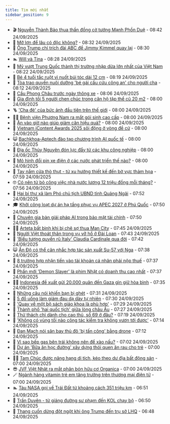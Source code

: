 ```yaml
---
title: Tim mới nhất
sidebar_position: 9
---
```


<!-- vnexpress-tin-moi-nhat:START -->
- 🎬 [Nguyễn Thành Bảo thua thần đồng cờ tướng Mạnh Phồn Duệ](https://vnexpress.net/nguyen-thanh-bao-thua-than-dong-co-tuong-manh-phon-due-4943139.html) - 08:42 24/09/2025
- 🐎 [Mỡ lợn để lâu có độc không?](https://vnexpress.net/mo-lon-de-lau-co-doc-khong-4943125.html) - 08:32 24/09/2025
- 🦍 [Ông Trump chỉ trích đài ABC để Jimmy Kimmel quay lại](https://vnexpress.net/ong-trump-chi-trich-dai-abc-de-jimmy-kimmel-quay-lai-4943088.html) - 08:30 24/09/2025
- 🏊 [Will và Tina](https://vnexpress.net/will-va-tina-4942922.html) - 08:28 24/09/2025
- 🎊 [Mỹ vượt Trung Quốc thành thị trường nhập dừa lớn nhất của Việt Nam](https://vnexpress.net/my-vuot-trung-quoc-thanh-thi-truong-nhap-dua-lon-nhat-cua-viet-nam-4943074.html) - 08:22 24/09/2025
- 🎃 [Bé 4 tuổi tắc ruột vì nuốt búi tóc dài 12 cm](https://vnexpress.net/be-4-tuoi-tac-ruot-vi-nuot-bui-toc-dai-12-cm-4943021.html) - 08:19 24/09/2025
- 🧰 [Tòa trao quyền nuôi dưỡng &#39;bé gái cầu cứu công an&#39; cho người cha](https://vnexpress.net/toa-trao-quyen-nuoi-duong-be-gai-cau-cuu-cong-an-cho-nguoi-cha-4943055.html) - 08:12 24/09/2025
- 🔭 [Cầu Phong Châu trước ngày thông xe](https://vnexpress.net/cau-phong-chau-truoc-ngay-thong-xe-4942906.html) - 08:06 24/09/2025
- 🫶 [Gia đình tôi 5 người chen chúc trong căn hộ tập thể cũ 20 m2](https://vnexpress.net/tap-the-cu-ha-noi-tap-the-cu-tp-hcm-gia-tap-the-cu-ha-noi-gia-dinh-toi-5-nguoi-chen-chuc-trong-can-ho-tap-the-cu-20-m2-4942987.html) - 08:00 24/09/2025
- 🪜 [&#39;Cha đẻ&#39; của bức ảnh đầu tiên trên thế giới](https://vnexpress.net/cha-de-cua-buc-anh-dau-tien-tren-the-gioi-4942535.html) - 08:00 24/09/2025
- 👨‍🏫 [Bệnh viện Phương Nam ra mắt gói sinh cao cấp](https://vnexpress.net/benh-vien-phuong-nam-ra-mat-goi-sinh-cao-cap-4943111.html) - 08:00 24/09/2025
- 🎊 [Ăn vào giờ nào giúp giảm cân hiệu quả?](https://vnexpress.net/an-vao-gio-nao-giup-giam-can-hieu-qua-4943092.html) - 08:00 24/09/2025
- 🎊 [Vietnam iContent Awards 2025 sôi động ở vòng đề cử](https://vnexpress.net/vietnam-icontent-awards-2025-soi-dong-o-vong-de-cu-4942995.html) - 08:00 24/09/2025
- 😺 [Bachkhoa-Aptech đào tạo chương trình AI quốc tế](https://vnexpress.net/bachkhoa-aptech-dao-tao-chuong-trinh-ai-quoc-te-4942818.html) - 08:00 24/09/2025
- 🐘 [Địa ốc Thủy Nguyên đón lực đẩy từ các khu công nghiệp](https://vnexpress.net/dia-oc-thuy-nguyen-don-luc-day-tu-cac-khu-cong-nghiep-4942635.html) - 08:00 24/09/2025
- 🌁 [Mô hình đổi pin xe điện ở các nước phát triển thế nào?](https://vnexpress.net/mo-hinh-doi-pin-xe-dien-o-cac-nuoc-phat-trien-the-nao-4940763.html) - 08:00 24/09/2025
- 🐲 [Tay nắm cửa thò thụt - từ xu hướng thiết kế đến bờ vực thảm họa](https://vnexpress.net/tay-nam-cua-tho-thut-tu-xu-huong-thiet-ke-den-bo-vuc-tham-hoa-4942387.html) - 07:59 24/09/2025
- 🤓 [Có nên từ bỏ công việc nhà nước lương 12 triệu đồng mỗi tháng?](https://vnexpress.net/nghi-viec-co-nen-tu-bo-cong-viec-nha-nuoc-luong-12-trieu-dong-moi-thang-4943066.html) - 07:56 24/09/2025
- 💪 [Hai bí thư xã làm Phó chủ tịch UBND tỉnh Quảng Ngãi](https://vnexpress.net/hai-bi-thu-xa-lam-pho-chu-tich-ubnd-tinh-quang-ngai-4943082.html) - 07:52 24/09/2025
- 🎓 [Khởi công loạt dự án hạ tầng phục vụ APEC 2027 ở Phú Quốc](https://vnexpress.net/khoi-cong-loat-du-an-ha-tang-phuc-vu-apec-2027-o-phu-quoc-4943105.html) - 07:50 24/09/2025
- 🫣 [Chuyên gia bàn giải pháp AI trong bảo mật tài chính](https://vnexpress.net/chuyen-gia-ban-giai-phap-ai-trong-bao-mat-tai-chinh-4942622.html) - 07:50 24/09/2025
- 🧑‍💻 [Arteta bất bình khi bị chê sợ thua Man City](https://vnexpress.net/arteta-bat-binh-khi-bi-che-so-thua-man-city-4942961.html) - 07:45 24/09/2025
- 🐲 [Người Việt thoát thân trong vụ vỡ hồ ở Đài Loan](https://vnexpress.net/nguoi-viet-thoat-than-trong-vu-vo-ho-o-dai-loan-4943093.html) - 07:43 24/09/2025
- 🌝 [&#39;Biểu tượng quyến rũ Italy&#39; Claudia Cardinale qua đời](https://vnexpress.net/bieu-tuong-quyen-ru-italy-claudia-cardinale-qua-doi-4943027.html) - 07:42 24/09/2025
- 😺 [Ấn Độ có thể cân nhắc hợp tác sản xuất Su-57 với Nga](https://vnexpress.net/an-do-co-the-can-nhac-hop-tac-san-xuat-su-57-voi-nga-4943081.html) - 07:38 24/09/2025
- 🐎 [8 trường hợp nhận tiền vào tài khoản cá nhân phải nộp thuế](https://vnexpress.net/8-truong-hop-nhan-tien-vao-tai-khoan-ca-nhan-phai-nop-thue-4942659.html) - 07:37 24/09/2025
- 🎡 [Phần mới &#39;Demon Slayer&#39; là phim Nhật có doanh thu cao nhất](https://vnexpress.net/phan-moi-demon-slayer-la-phim-nhat-co-doanh-thu-cao-nhat-4942980.html) - 07:37 24/09/2025
- 👨‍🏫 [Indonesia đề xuất gửi 20.000 quân đến Gaza gìn giữ hòa bình](https://vnexpress.net/indonesia-de-xuat-gui-20-000-quan-den-gaza-gin-giu-hoa-binh-4943059.html) - 07:35 24/09/2025
- 🦆 [Những câu nói khiến bạn bị ghét](https://vnexpress.net/nhung-cau-noi-khien-ban-bi-ghet-4942503.html) - 07:31 24/09/2025
- 🚦 [5 đồ uống làm giảm đau dạ dày tự nhiên](https://vnexpress.net/5-do-uong-lam-giam-dau-da-day-tu-nhien-4943041.html) - 07:30 24/09/2025
- 💫 [&#39;Quay về một bộ sách giáo khoa là phù hợp&#39;](https://vnexpress.net/quay-ve-mot-bo-sach-giao-khoa-la-phu-hop-4940260.html) - 07:29 24/09/2025
- 🎉 [Thành phố &#39;hai quốc tịch&#39; giữa lòng châu Âu](https://vnexpress.net/thanh-pho-hai-quoc-tich-giua-long-chau-au-4942608.html) - 07:27 24/09/2025
- 🌋 [Thử thách chỉ dành cho cao thủ, số 69 ở đâu?](https://vnexpress.net/cau-do-iq-thu-tai-tinh-mat-thu-thach-chi-danh-cho-cao-thu-so-69-o-dau-4942144.html) - 07:19 24/09/2025
- 🤖 [&#39;Không có vùng tối nào công tác kiểm tra không vươn tới được&#39;](https://vnexpress.net/khong-co-vung-toi-nao-cong-tac-kiem-tra-khong-vuon-toi-duoc-4943056.html) - 07:14 24/09/2025
- 🦏 [Đan Mạch nói sân bay thủ đô &#39;bị tấn công&#39; bằng drone](https://vnexpress.net/dan-mach-noi-san-bay-thu-do-bi-tan-cong-bang-drone-4943029.html) - 07:12 24/09/2025
- 🦩 [Vì sao bếp gas bên trái không nên để xào nấu?](https://vnexpress.net/vi-sao-bep-gas-ben-trai-khong-nen-de-xao-nau-4942988.html) - 07:02 24/09/2025
- 👺 [Dự án &#39;Bữa ăn học đường&#39; xây dựng thói quen ăn rau cho trẻ](https://vnexpress.net/du-an-bua-an-hoc-duong-xay-dung-thoi-quen-an-rau-cho-tre-4943069.html) - 07:00 24/09/2025
- 🧑‍🏫 [Tam Chúc được nâng hạng di tích, kéo theo dư địa bất động sản](https://vnexpress.net/tam-chuc-duoc-nang-hang-di-tich-keo-theo-du-dia-bat-dong-san-4942940.html) - 07:00 24/09/2025
- 😎 [JVF Việt Nhật ra mắt phân bón hữu cơ Organica](https://vnexpress.net/jvf-viet-nhat-ra-mat-phan-bon-huu-co-organica-4942903.html) - 07:00 24/09/2025
- 🪄 [Ngành hàng vitamin trẻ em tăng trưởng trên thương mại điện tử](https://vnexpress.net/nganh-hang-vitamin-tre-em-tang-truong-tren-thuong-mai-dien-tu-4942176.html) - 07:00 24/09/2025
- 🏊 [Tàu NASA gọi về Trái Đất từ khoảng cách 351 triệu km](https://vnexpress.net/tau-nasa-goi-ve-trai-dat-tu-khoang-cach-351-trieu-km-4943028.html) - 06:51 24/09/2025
- 💃 [Trần Duyên - từ giảng đường sư phạm đến KOL chạy bộ](https://vnexpress.net/tran-duyen-tu-giang-duong-su-pham-den-kol-chay-bo-4939767.html) - 06:50 24/09/2025
- 🦆 [Thang cuốn dừng đột ngột khi ông Trump đến trụ sở LHQ](https://vnexpress.net/thang-cuon-dung-dot-ngot-khi-ong-trump-den-tru-so-lhq-4942999.html) - 06:48 24/09/2025<!-- vnexpress-tin-moi-nhat:END -->
